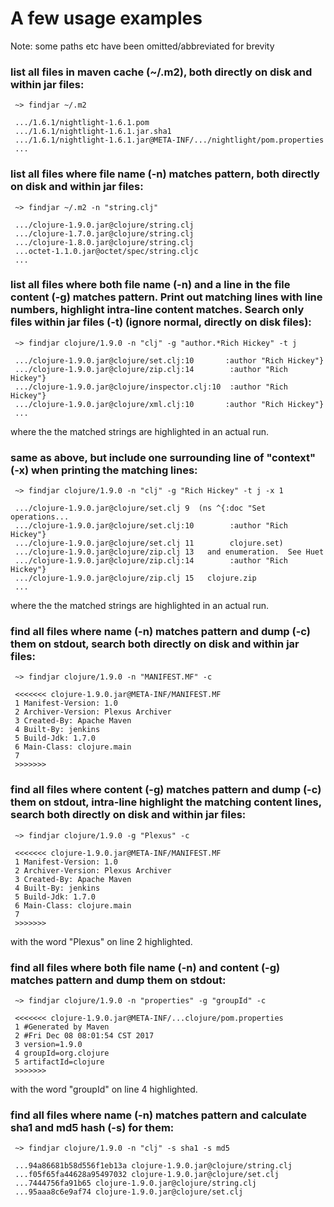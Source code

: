 # A few usage examples

Note: some paths etc have been omitted/abbreviated for brevity

### list all files in maven cache (~/.m2), both directly on disk and within jar files:
```
 ~> findjar ~/.m2

 .../1.6.1/nightlight-1.6.1.pom
 .../1.6.1/nightlight-1.6.1.jar.sha1
 .../1.6.1/nightlight-1.6.1.jar@META-INF/.../nightlight/pom.properties
 ...
```
### list all files where file name (-n) matches pattern, both directly on disk and within jar files:

```
 ~> findjar ~/.m2 -n "string.clj"

 .../clojure-1.9.0.jar@clojure/string.clj
 .../clojure-1.7.0.jar@clojure/string.clj
 .../clojure-1.8.0.jar@clojure/string.clj
 ...octet-1.1.0.jar@octet/spec/string.cljc
 ...
```

### list all files where both file name (-n) and a line in the file content (-g) matches pattern. Print out matching lines with line numbers, highlight intra-line content matches. Search only files within jar files (-t) (ignore normal, directly on disk files):
```
 ~> findjar clojure/1.9.0 -n "clj" -g "author.*Rich Hickey" -t j

 .../clojure-1.9.0.jar@clojure/set.clj:10       :author "Rich Hickey"}
 .../clojure-1.9.0.jar@clojure/zip.clj:14        :author "Rich Hickey"}
 .../clojure-1.9.0.jar@clojure/inspector.clj:10  :author "Rich Hickey"}
 .../clojure-1.9.0.jar@clojure/xml.clj:10       :author "Rich Hickey"}
 ...

```
where the the matched strings are highlighted in an actual run. 

### same as above, but include one surrounding line of "context" (-x) when printing the matching lines:

```
 ~> findjar clojure/1.9.0 -n "clj" -g "Rich Hickey" -t j -x 1

 .../clojure-1.9.0.jar@clojure/set.clj 9  (ns ^{:doc "Set operations...
 .../clojure-1.9.0.jar@clojure/set.clj:10        :author "Rich Hickey"}
 .../clojure-1.9.0.jar@clojure/set.clj 11        clojure.set)
 .../clojure-1.9.0.jar@clojure/zip.clj 13   and enumeration.  See Huet
 .../clojure-1.9.0.jar@clojure/zip.clj:14        :author "Rich Hickey"}
 .../clojure-1.9.0.jar@clojure/zip.clj 15   clojure.zip
 ...
```
where the the matched strings are highlighted in an actual run. 

### find all files where name (-n) matches pattern and dump (-c) them on stdout, search both directly on disk and within jar files:
```
 ~> findjar clojure/1.9.0 -n "MANIFEST.MF" -c

 <<<<<<< clojure-1.9.0.jar@META-INF/MANIFEST.MF
 1 Manifest-Version: 1.0
 2 Archiver-Version: Plexus Archiver
 3 Created-By: Apache Maven
 4 Built-By: jenkins
 5 Build-Jdk: 1.7.0
 6 Main-Class: clojure.main
 7
 >>>>>>>
```

### find all files where content (-g) matches pattern and dump (-c) them on stdout, intra-line highlight the matching content lines, search both directly on disk and within jar files:

```
 ~> findjar clojure/1.9.0 -g "Plexus" -c

 <<<<<<< clojure-1.9.0.jar@META-INF/MANIFEST.MF
 1 Manifest-Version: 1.0
 2 Archiver-Version: Plexus Archiver
 3 Created-By: Apache Maven
 4 Built-By: jenkins
 5 Build-Jdk: 1.7.0
 6 Main-Class: clojure.main
 7
 >>>>>>>
```
with the word "Plexus" on line 2 highlighted.

### find all files where both file name (-n) and content (-g) matches pattern and dump them on stdout:
```
 ~> findjar clojure/1.9.0 -n "properties" -g "groupId" -c

 <<<<<<< clojure-1.9.0.jar@META-INF/...clojure/pom.properties
 1 #Generated by Maven
 2 #Fri Dec 08 08:01:54 CST 2017
 3 version=1.9.0
 4 groupId=org.clojure
 5 artifactId=clojure
 >>>>>>>
```
with the word "groupId" on line 4 highlighted.

### find all files where name (-n) matches pattern and calculate sha1 and md5 hash (-s) for them:
```
 ~> findjar clojure/1.9.0 -n "clj" -s sha1 -s md5

 ...94a86681b58d556f1eb13a clojure-1.9.0.jar@clojure/string.clj
 ...f05f65fa44628a95497032 clojure-1.9.0.jar@clojure/set.clj
 ...7444756fa91b65 clojure-1.9.0.jar@clojure/string.clj
 ...95aaa8c6e9af74 clojure-1.9.0.jar@clojure/set.clj
```

